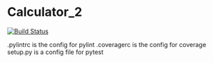 # Calculator_2
[![Build Status](https://app.travis-ci.com/mylesmik/calc2.svg?branch=fin)](https://app.travis-ci.com/mylesmik/calc2)

.pylintrc is the config for pylint
.coveragerc is the config for coverage
setup.py is a config file for pytest
